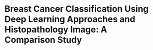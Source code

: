 # Breast Cancer Classification Using Deep Learning Approaches and Histopathology Image: A Comparison Study

